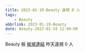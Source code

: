 ```yaml
---
title: 2023-01-19-Beauty 違規 0 人
tags:
    - Beauty
abbrlink: 2023-01-19-Beauty
date: Beauty-2023-01-19 12:00:00
---
```

Beauty 板 [板規連結](https://www.ptt.cc/bbs/Beauty/M.1630069980.A.84B.html)
昨天違規 0 人
